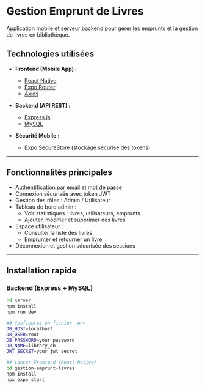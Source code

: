 #  Gestion Emprunt de Livres

Application mobile et serveur backend pour gérer les emprunts et la gestion de livres en bibliothèque.

##  Technologies utilisées

- **Frontend (Mobile App) :**
  - [React Native](https://reactnative.dev/)
  - [Expo Router](https://expo.github.io/router/)
  - [Axios](https://axios-http.com/)

- **Backend (API REST) :**
  - [Express.js](https://expressjs.com/)
  - [MySQL](https://www.mysql.com/)

- **Sécurité Mobile :**
  - [Expo SecureStore](https://docs.expo.dev/versions/latest/sdk/securestore/) (stockage sécurisé des tokens)

---

##  Fonctionnalités principales

- Authentification par email et mot de passe
- Connexion sécurisée avec token JWT
- Gestion des rôles : Admin / Utilisateur
- Tableau de bord admin :
  - Voir statistiques : livres, utilisateurs, emprunts
  - Ajouter, modifier et supprimer des livres
- Espace utilisateur :
  - Consulter la liste des livres
  - Emprunter et retourner un livre
- Déconnexion et gestion sécurisée des sessions

---

##  Installation rapide

### Backend (Express + MySQL)

```bash
cd server
npm install
npm run dev

## Configurez un fichier .env
DB_HOST=localhost
DB_USER=root
DB_PASSWORD=your_password
DB_NAME=library_db
JWT_SECRET=your_jwt_secret

## Lancer Frontend (React Native)
cd gestion-emprunt-livres
npm install
npx expo start


